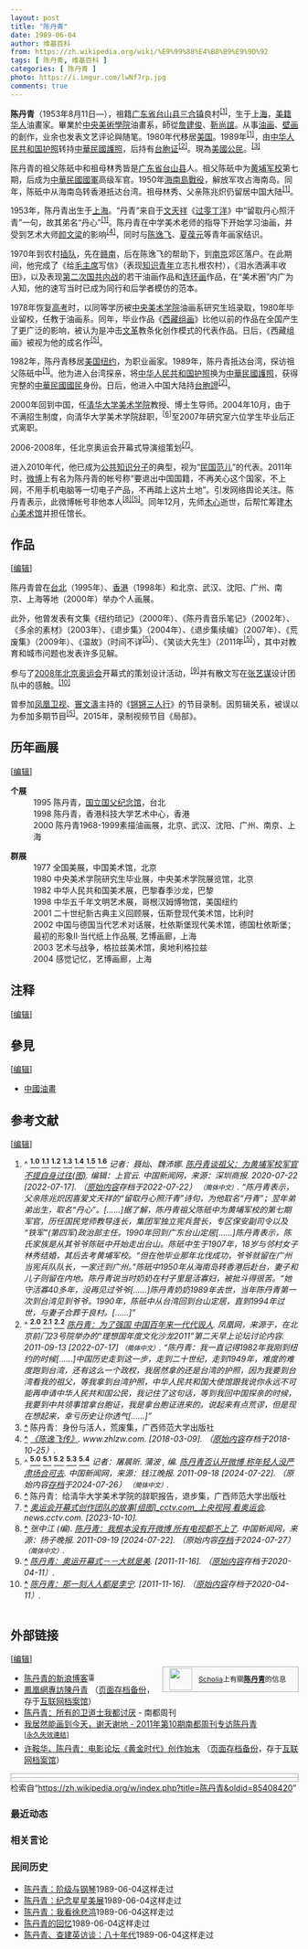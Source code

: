 ```yaml
---
layout: post
title: "陈丹青"
date: 1989-06-04
author: 维基百科
from: https://zh.wikipedia.org/wiki/%E9%99%88%E4%B8%B9%E9%9D%92
tags: [ 陈丹青, 维基百科 ]
categories: [ 陈丹青 ]
photo: https://i.imgur.com/lwNf7rp.jpg
comments: true
---
```

<div class="mw-content-ltr mw-parser-output" lang="zh" dir="ltr"><style data-mw-deduplicate="TemplateStyles:r83732082">.mw-parser-output .infobox-subbox{padding:0;border:none;margin:-3px;width:auto;min-width:100%;font-size:100%;clear:none;float:none;background-color:transparent}.mw-parser-output .infobox-3cols-child{margin:auto}.mw-parser-output .infobox .navbar{font-size:100%}body.skin-minerva .mw-parser-output .infobox-header,body.skin-minerva .mw-parser-output .infobox-subheader,body.skin-minerva .mw-parser-output .infobox-above,body.skin-minerva .mw-parser-output .infobox-title,body.skin-minerva .mw-parser-output .infobox-image,body.skin-minerva .mw-parser-output .infobox-full-data,body.skin-minerva .mw-parser-output .infobox-below{text-align:center}@media screen{html.skin-theme-clientpref-night .mw-parser-output .infobox-full-data:not(.notheme)>div:not(.notheme)[style]{background:#1f1f23!important;color:#f8f9fa}@media screen and (prefers-color-scheme:dark){html.skin-theme-clientpref-os .mw-parser-output .infobox-full-data:not(.notheme) div:not(.notheme){background:#1f1f23!important;color:#f8f9fa}}html.skin-theme-clientpref-night .mw-parser-output .infobox td div:not(.notheme)[style]{background:transparent!important;color:var(--color-base,#202122)}@media screen and (prefers-color-scheme:dark){html.skin-theme-clientpref-os .mw-parser-output .infobox td div:not(.notheme)[style]{background:transparent!important;color:var(--color-base,#202122)}}html.skin-theme-clientpref-night .mw-parser-output .infobox td div.NavHead:not(.notheme)[style]{background:transparent!important}}@media screen and (prefers-color-scheme:dark){html.skin-theme-clientpref-os .mw-parser-output .infobox td div.NavHead:not(.notheme)[style]{background:transparent!important}}@media(min-width:640px){body.skin--responsive .mw-parser-output .infobox-table{display:table!important}body.skin--responsive .mw-parser-output .infobox-table>caption{display:table-caption!important}body.skin--responsive .mw-parser-output .infobox-table>tbody{display:table-row-group}body.skin--responsive .mw-parser-output .infobox-table tr{display:table-row!important}body.skin--responsive .mw-parser-output .infobox-table th,body.skin--responsive .mw-parser-output .infobox-table td{padding-left:inherit;padding-right:inherit}}</style>
<p><b>陈丹青</b>（1953年8月11日<span class="useeditintro" title="Template:BLP editintro">—</span>），祖籍<a href="/wiki/%E5%B9%BF%E4%B8%9C%E7%9C%81" title="广东省">广东省</a><a href="/wiki/%E5%8F%B0%E5%B1%B1%E5%8E%BF" class="mw-redirect" title="台山县">台山县</a><a href="/wiki/%E4%B8%89%E5%90%88%E9%95%87_(%E5%8F%B0%E5%B1%B1%E5%B8%82)" title="三合镇 (台山市)">三合镇</a>良村<sup id="cite_ref-a1_1-2" class="reference"><a href="#cite_note-a1-1"><span class="cite-bracket">[</span>1<span class="cite-bracket">]</span></a></sup>，生于<a href="/wiki/%E4%B8%8A%E6%B5%B7" class="mw-redirect" title="上海">上海</a>，<a href="/wiki/%E5%8D%8E%E8%A3%94%E7%BE%8E%E5%9B%BD%E4%BA%BA" title="华裔美国人">美籍华人</a>油畫家。畢業於<a href="/wiki/%E4%B8%AD%E5%A4%AE%E7%BE%8E%E8%A1%93%E5%AD%B8%E9%99%A2" class="mw-redirect" title="中央美術學院">中央美術學院</a>油畫系，師從<a href="/wiki/%E8%A9%B9%E5%BB%BA%E4%BF%8A" title="詹建俊">詹建俊</a>、<a href="/wiki/%E9%9D%B3%E5%B0%9A%E8%AA%BC" class="mw-redirect" title="靳尚誼">靳尚誼</a>。从事<a href="/wiki/%E6%B2%B9%E7%94%BB" title="油画">油画</a>、<a href="/wiki/%E5%A3%81%E7%94%BB" class="mw-redirect" title="壁画">壁画</a>的創作，业余也发表文艺评论與随笔。1980年代移居<a href="/wiki/%E7%BE%8E%E5%9B%BD" title="美国">美国</a>。1989年<sup id="cite_ref-a1_1-3" class="reference"><a href="#cite_note-a1-1"><span class="cite-bracket">[</span>1<span class="cite-bracket">]</span></a></sup>，由<a href="/wiki/%E4%B8%AD%E5%8D%8E%E4%BA%BA%E6%B0%91%E5%85%B1%E5%92%8C%E5%9B%BD%E6%8A%A4%E7%85%A7" title="中华人民共和国护照">中华人民共和国护照</a>转持<a href="/wiki/%E4%B8%AD%E8%8F%AF%E6%B0%91%E5%9C%8B%E8%AD%B7%E7%85%A7" title="中華民國護照">中華民國護照</a>，后持有<a href="/wiki/%E5%8F%B0%E7%81%A3%E5%B1%85%E6%B0%91%E4%BE%86%E5%BE%80%E5%A4%A7%E9%99%B8%E9%80%9A%E8%A1%8C%E8%AD%89" title="台灣居民來往大陸通行證">台胞证</a><sup id="cite_ref-a2_2-1" class="reference"><a href="#cite_note-a2-2"><span class="cite-bracket">[</span>2<span class="cite-bracket">]</span></a></sup>。現為<a href="/wiki/%E7%BE%8E%E5%9B%BD%E5%85%AC%E6%B0%91" title="美国公民">美國公民</a>。<sup id="cite_ref-3" class="reference"><a href="#cite_note-3"><span class="cite-bracket">[</span>3<span class="cite-bracket">]</span></a></sup>
</p>
<meta property="mw:PageProp/toc">
<div class="mw-heading mw-heading2"></div>
<p>陈丹青的祖父陈砥中和祖母林秀皆是<a href="/wiki/%E5%B9%BF%E4%B8%9C%E7%9C%81" title="广东省">广东省</a><a href="/wiki/%E5%8F%B0%E5%B1%B1%E5%8E%BF" class="mw-redirect" title="台山县">台山县</a>人。祖父陈砥中为<a href="/wiki/%E9%BB%84%E5%9F%94%E5%86%9B%E6%A0%A1" class="mw-redirect" title="黄埔军校">黄埔军校</a>第七期，后成为<a href="/wiki/%E4%B8%AD%E8%8F%AF%E6%B0%91%E5%9C%8B%E5%9C%8B%E8%BB%8D" title="中華民國國軍">中華民國國軍</a>高级军官。1950年<a href="/wiki/%E6%B5%B7%E5%8D%97%E5%B3%B6%E6%88%B0%E5%BD%B9" title="海南島戰役">海南島戰役</a>，解放军攻占海南岛。同年，陈砥中从海南岛转香港抵达台湾。祖母林秀、父亲陈兆炽仍留居中国大陆<sup id="cite_ref-a1_1-4" class="reference"><a href="#cite_note-a1-1"><span class="cite-bracket">[</span>1<span class="cite-bracket">]</span></a></sup>。
</p><p>1953年，陈丹青出生于<a href="/wiki/%E4%B8%8A%E6%B5%B7" class="mw-redirect" title="上海">上海</a>。“丹青”来自于<a href="/wiki/%E6%96%87%E5%A4%A9%E7%A5%A5" title="文天祥">文天祥</a>《<a href="/wiki/%E8%BF%87%E9%9B%B6%E4%B8%81%E6%B4%8B" title="过零丁洋">过零丁洋</a>》中“留取丹心照汗青”一句，故其弟名“丹心”<sup id="cite_ref-a1_1-5" class="reference"><a href="#cite_note-a1-1"><span class="cite-bracket">[</span>1<span class="cite-bracket">]</span></a></sup>。陈丹青在中学美术老师的指导下开始学习油画，并受到艺术大师<a href="/wiki/%E9%A1%8F%E6%96%87%E6%A8%91" title="顏文樑">颜文梁</a>的影响<sup id="cite_ref-:0_4-0" class="reference"><a href="#cite_note-:0-4"><span class="cite-bracket">[</span>4<span class="cite-bracket">]</span></a></sup>，同时与<a href="/wiki/%E9%99%88%E9%80%B8%E9%A3%9E" title="陈逸飞">陈逸飞</a>、<a href="/w/index.php?title=%E5%A4%8F%E8%91%86%E5%85%83&amp;action=edit&amp;redlink=1" class="new" title="夏葆元（页面不存在）">夏葆元</a>等青年画家结识。
</p><p>1970年到农村<a href="/wiki/%E4%B8%8A%E5%B1%B1%E4%B8%8B%E9%84%89%E9%81%8B%E5%8B%95" class="mw-redirect" title="上山下鄉運動">插队</a>，先在<a href="/wiki/%E8%B5%A3%E5%8D%97" class="mw-redirect" title="赣南">赣南</a>，后在陈逸飞的帮助下，到<a href="/wiki/%E5%8D%97%E4%BA%AC" class="mw-redirect" title="南京">南京</a>郊区落户。在此期间，他完成了《给<a href="/wiki/%E6%AF%9B%E4%B8%BB%E5%B8%AD" class="mw-redirect" title="毛主席">毛主席</a>写信》（表现<a href="/wiki/%E7%9F%A5%E8%AF%86%E9%9D%92%E5%B9%B4" title="知识青年">知识青年</a>立志扎根农村），《泪水洒满丰收田》，以及表现<a href="/wiki/%E7%AC%AC%E4%BA%8C%E6%AC%A1%E5%9B%BD%E5%85%B1%E5%86%85%E6%88%98" title="第二次国共内战">第二次国共内战</a>的若干油画作品和<a href="/wiki/%E8%BF%9E%E7%8E%AF%E7%94%BB" title="连环画">连环画</a>作品，在“美术圈”内广为人知，他的速写当时已成为同行和后学者模仿的范本。
</p><p>1978年恢复<a href="/wiki/%E6%99%AE%E9%80%9A%E9%AB%98%E7%AD%89%E5%AD%A6%E6%A0%A1%E6%8B%9B%E7%94%9F%E5%85%A8%E5%9B%BD%E7%BB%9F%E4%B8%80%E8%80%83%E8%AF%95" title="普通高等学校招生全国统一考试">高考</a>时，以同等学历被<a href="/wiki/%E4%B8%AD%E5%A4%AE%E7%BE%8E%E6%9C%AF%E5%AD%A6%E9%99%A2" title="中央美术学院">中央美术学院</a>油画系研究生班录取，1980年毕业留校，任教于油画系。同年，毕业作品《<a href="/wiki/%E8%A5%BF%E8%97%8F%E7%BB%84%E7%94%BB" title="西藏组画">西藏组画</a>》比他以前的作品在全国产生了更广泛的影响，被认为是冲击<a href="/wiki/%E6%96%87%E9%9D%A9" class="mw-redirect" title="文革">文革</a>教条化创作模式的代表作品。日后，《西藏组画》被视为他的成名作<sup id="cite_ref-a3_5-0" class="reference"><a href="#cite_note-a3-5"><span class="cite-bracket">[</span>5<span class="cite-bracket">]</span></a></sup>。
</p><p>1982年，陈丹青移居<a href="/wiki/%E7%BE%8E%E5%9B%BD" title="美国">美国</a><a href="/wiki/%E7%BA%BD%E7%BA%A6" title="纽约">纽约</a>，为职业画家。1989年，陈丹青抵达台湾，探访祖父陈砥中<sup id="cite_ref-a1_1-6" class="reference"><a href="#cite_note-a1-1"><span class="cite-bracket">[</span>1<span class="cite-bracket">]</span></a></sup>。他为进入台湾探亲，将<a href="/wiki/%E4%B8%AD%E5%8D%8E%E4%BA%BA%E6%B0%91%E5%85%B1%E5%92%8C%E5%9B%BD%E6%8A%A4%E7%85%A7" title="中华人民共和国护照">中华人民共和国护照</a>换为<a href="/wiki/%E4%B8%AD%E8%8F%AF%E6%B0%91%E5%9C%8B%E8%AD%B7%E7%85%A7" title="中華民國護照">中華民國護照</a>，获得完整的<a href="/wiki/%E4%B8%AD%E8%8F%AF%E6%B0%91%E5%9C%8B%E5%9C%8B%E6%B0%91" title="中華民國國民">中華民國國民</a>身份。日后，他进入中国大陆持<a href="/wiki/%E5%8F%B0%E8%83%9E%E8%AD%89" class="mw-redirect" title="台胞證">台胞證</a><sup id="cite_ref-a2_2-2" class="reference"><a href="#cite_note-a2-2"><span class="cite-bracket">[</span>2<span class="cite-bracket">]</span></a></sup>。
</p><p>2000年回到中国，任<a href="/wiki/%E6%B8%85%E5%8D%8E%E5%A4%A7%E5%AD%A6%E7%BE%8E%E6%9C%AF%E5%AD%A6%E9%99%A2" title="清华大学美术学院">清华大学美术学院</a>教授、博士生导师。2004年10月，由于不满招生制度，向清华大学美术学院辞职，<sup id="cite_ref-6" class="reference"><a href="#cite_note-6"><span class="cite-bracket">[</span>6<span class="cite-bracket">]</span></a></sup>至2007年研究室六位学生毕业后正式离职。
</p><p>2006-2008年，任北京奥运会开幕式导演组策划<sup id="cite_ref-7" class="reference"><a href="#cite_note-7"><span class="cite-bracket">[</span>7<span class="cite-bracket">]</span></a></sup>。
</p><p>进入2010年代，他已成为<a href="/wiki/%E5%85%AC%E5%85%B1%E7%9F%A5%E8%AF%86%E5%88%86%E5%AD%90" title="公共知识分子">公共知识分子</a>的典型，视为“<a href="/wiki/%E6%B0%91%E5%9B%BD%E7%83%AD" title="民国热">民国范儿</a>”的代表。2011年时，<a href="/wiki/%E6%96%B0%E6%B5%AA%E5%BE%AE%E5%8D%9A" title="新浪微博">微博</a>上有名为陈丹青的帐号称“要退出中国国籍，不再关心这个国家，不上网，不用手机电脑等一切电子产品，不再踏上这片土地”。引发网络舆论关注。陈丹青表示，此微博帐号非他本人<sup id="cite_ref-8" class="reference"><a href="#cite_note-8"><span class="cite-bracket">[</span>8<span class="cite-bracket">]</span></a></sup><sup id="cite_ref-a3_5-1" class="reference"><a href="#cite_note-a3-5"><span class="cite-bracket">[</span>5<span class="cite-bracket">]</span></a></sup>。同年12月，先师<a href="/wiki/%E6%9C%A8%E5%BF%83" title="木心">木心</a>逝世，后帮忙筹建<a href="/wiki/%E6%9C%A8%E5%BF%83%E7%BE%8E%E6%9C%AF%E9%A6%86" title="木心美术馆">木心美术馆</a>并担任馆长。
</p>
<div class="mw-heading mw-heading2"><h2 id="作品"><span id=".E4.BD.9C.E5.93.81"></span>作品</h2><span class="mw-editsection"><span class="mw-editsection-bracket">[</span><a href="/w/index.php?title=%E9%99%88%E4%B8%B9%E9%9D%92&amp;action=edit&amp;section=2" title="编辑章节：作品"><span>编辑</span></a><span class="mw-editsection-bracket">]</span></span></div>
<p>陈丹青曾在<a href="/wiki/%E5%8F%B0%E5%8C%97" class="mw-redirect" title="台北">台北</a>（1995年）、<a href="/wiki/%E9%A6%99%E6%B8%AF" title="香港">香港</a>（1998年）和北京、武汉、沈阳、广州、南京、上海等地（2000年）举办个人画展。
</p><p>此外，他曾发表有文集《纽约琐记》（2000年）、《陈丹青音乐笔记》（2002年）、《多余的素材》（2003年）、《退步集》（2004年）、《退步集续编》（2007年）、《荒废集》（2009年）、《温故》（时间不详<sup id="cite_ref-a3_5-2" class="reference"><a href="#cite_note-a3-5"><span class="cite-bracket">[</span>5<span class="cite-bracket">]</span></a></sup>）、《笑谈大先生》（2011年<sup id="cite_ref-a3_5-3" class="reference"><a href="#cite_note-a3-5"><span class="cite-bracket">[</span>5<span class="cite-bracket">]</span></a></sup>），其中对教育和城市问题也发表许多见解。
</p><p>参与了<a href="/wiki/2008%E5%B9%B4%E5%8C%97%E4%BA%AC%E5%A5%A5%E8%BF%90%E4%BC%9A" class="mw-redirect" title="2008年北京奥运会">2008年北京奥运会</a>开幕式的策划设计活动，<sup id="cite_ref-:1_9-0" class="reference"><a href="#cite_note-:1-9"><span class="cite-bracket">[</span>9<span class="cite-bracket">]</span></a></sup>并有散文写在<a href="/wiki/%E5%BC%A0%E8%89%BA%E8%B0%8B" title="张艺谋">张艺谋</a>设计团队中的感触。<sup id="cite_ref-10" class="reference"><a href="#cite_note-10"><span class="cite-bracket">[</span>10<span class="cite-bracket">]</span></a></sup>
</p><p>曾参加<a href="/wiki/%E5%87%A4%E5%87%B0%E5%8D%AB%E8%A7%86" title="凤凰卫视">凤凰卫视</a>、<a href="/wiki/%E7%AB%87%E6%96%87%E6%BF%A4" title="竇文濤">竇文濤</a>主持的《<a href="/wiki/%E9%94%B5%E9%94%B5%E4%B8%89%E4%BA%BA%E8%A1%8C" title="锵锵三人行">锵锵三人行</a>》的节目录制。因剪辑关系，被误以为参加多期节目<sup id="cite_ref-a3_5-4" class="reference"><a href="#cite_note-a3-5"><span class="cite-bracket">[</span>5<span class="cite-bracket">]</span></a></sup>。2015年，录制视频节目《局部》。
</p>
<div class="mw-heading mw-heading2"><h2 id="历年画展"><span id=".E5.8E.86.E5.B9.B4.E7.94.BB.E5.B1.95"></span>历年画展</h2><span class="mw-editsection"><span class="mw-editsection-bracket">[</span><a href="/w/index.php?title=%E9%99%88%E4%B8%B9%E9%9D%92&amp;action=edit&amp;section=3" title="编辑章节：历年画展"><span>编辑</span></a><span class="mw-editsection-bracket">]</span></span></div>
<dl><dt><b>个展</b></dt>
<dd>1995 陈丹青，<a href="/wiki/%E5%9C%8B%E7%AB%8B%E5%9C%8B%E7%88%B6%E7%B4%80%E5%BF%B5%E9%A4%A8" title="國立國父紀念館">国立国父纪念馆</a>，台北</dd>
<dd>1998 陈丹青，香港科技大学艺术中心，香港</dd>
<dd>2000 陈丹青1968-1999素描油画展，北京、武汉、沈阳、广州、南京、上海</dd></dl>
<dl><dt><b>群展</b></dt>
<dd>1977 全国美展，中国美术馆，北京</dd>
<dd>1980 中央美术学院研究生毕业展，中央美术学院展览馆，北京</dd>
<dd>1982 中华人民共和国美术展，巴黎春季沙龙，巴黎</dd>
<dd>1998 中华五千年文明艺术展，哥根汉姆博物馆，美国纽约</dd>
<dd>2001 二十世纪新古典主义回顾展，伍斯登现代美术馆，比利时</dd>
<dd>2002 中国与德国当代艺术对话展，杜依斯堡现代美术馆，德国杜依斯堡；最初的形象Ⅱ·当代纸上作品展, 艺博画廊，上海</dd>
<dd>2003 艺术与战争，格拉兹美术馆，奥地利格拉兹</dd>
<dd>2004 感觉记忆，艺博画廊，上海</dd></dl>
<div class="mw-heading mw-heading2"><h2 id="注释"><span id=".E6.B3.A8.E9.87.8A"></span>注释</h2><span class="mw-editsection"><span class="mw-editsection-bracket">[</span><a href="/w/index.php?title=%E9%99%88%E4%B8%B9%E9%9D%92&amp;action=edit&amp;section=4" title="编辑章节：注释"><span>编辑</span></a><span class="mw-editsection-bracket">]</span></span></div>
<div id="references-NoteFoot"></div>
<div class="mw-heading mw-heading2"><h2 id="參見"><span id=".E5.8F.83.E8.A6.8B"></span>參見</h2><span class="mw-editsection"><span class="mw-editsection-bracket">[</span><a href="/w/index.php?title=%E9%99%88%E4%B8%B9%E9%9D%92&amp;action=edit&amp;section=5" title="编辑章节：參見"><span>编辑</span></a><span class="mw-editsection-bracket">]</span></span></div>
<ul><li><a href="/wiki/%E4%B8%AD%E5%9C%8B%E6%B2%B9%E7%95%AB" title="中國油畫">中國油畫</a></li></ul>
<div class="mw-heading mw-heading2"><h2 id="参考文献"><span id=".E5.8F.82.E8.80.83.E6.96.87.E7.8C.AE"></span>参考文献</h2><span class="mw-editsection"><span class="mw-editsection-bracket">[</span><a href="/w/index.php?title=%E9%99%88%E4%B8%B9%E9%9D%92&amp;action=edit&amp;section=6" title="编辑章节：参考文献"><span>编辑</span></a><span class="mw-editsection-bracket">]</span></span></div>
<div class="reflist columns references-column-count references-column-count-2" style="-moz-column-count: 2; -webkit-column-count: 2; column-count: 2; list-style-type: decimal;">
<ol class="references">
<li id="cite_note-a1-1"><span class="mw-cite-backlink">^ <a href="#cite_ref-a1_1-0"><sup><b>1.0</b></sup></a> <a href="#cite_ref-a1_1-1"><sup><b>1.1</b></sup></a> <a href="#cite_ref-a1_1-2"><sup><b>1.2</b></sup></a> <a href="#cite_ref-a1_1-3"><sup><b>1.3</b></sup></a> <a href="#cite_ref-a1_1-4"><sup><b>1.4</b></sup></a> <a href="#cite_ref-a1_1-5"><sup><b>1.5</b></sup></a> <a href="#cite_ref-a1_1-6"><sup><b>1.6</b></sup></a></span> <span class="reference-text"><cite class="citation web">记者：聂灿、魏沛娜. <a rel="nofollow" class="external text" href="https://web.archive.org/web/20220722065408/https://www.chinanews.com.cn/cul/2014/06-17/6288428.shtml">陈丹青谈祖父：为黄埔军校军官 不提自身过往(图)</a>. 编辑：上官云. 中国新闻网，来源：深圳商报. 2020-07-22 <span class="reference-accessdate"> [<span class="nowrap">2022-07-17</span>]</span>. （<a rel="nofollow" class="external text" href="https://www.chinanews.com.cn/cul/2014/06-17/6288428.shtml">原始内容</a>存档于2022-07-22） <span style="font-family: sans-serif; cursor: default; color:var(--color-subtle, #54595d); font-size: 0.8em; bottom: 0.1em; font-weight: bold;" title="连接到简体中文网页">（简体中文）</span>. <q>陈丹青表示，父亲陈兆炽因喜爱文天祥的“留取丹心照汗青”诗句，为他取名“丹青”；翌年弟弟出生，取名“丹心”。[……]据了解，陈丹青祖父陈砥中为黄埔军校的第七期军官，历任国民党师教导连长，集团军独立宪兵营长，专区保安副司令以及“铁军”(第四军)政治部主任。1990年回到广东台山定居[……]陈丹青表示，陈氏家族是从其爷爷陈砥中开始走出台山。陈砥中生于1907年，18岁与邻村女子林秀结婚，其后去考黄埔军校。“但在他毕业那年北伐成功，爷爷就留在广州当宪兵队队长，一家迁到广州。”陈砥中1950年从海南岛转香港后赴台，妻子和儿子则留在内地。陈丹青说当时奶奶在村子里是活寡妇，被批斗得很苦。“她守活寡40多年，没再见过爷爷[……]陈丹青奶奶1989年去世，当年陈丹青第一次到台湾见到爷爷。1990年，陈砥中从台湾回到台山定居，直到1994年过世，与妻子合葬于良村。[……]</q></cite><span title="ctx_ver=Z39.88-2004&amp;rfr_id=info%3Asid%2Fzh.wikipedia.org%3A%E9%99%88%E4%B8%B9%E9%9D%92&amp;rft.atitle=%E9%99%88%E4%B8%B9%E9%9D%92%E8%B0%88%E7%A5%96%E7%88%B6%EF%BC%9A%E4%B8%BA%E9%BB%84%E5%9F%94%E5%86%9B%E6%A0%A1%E5%86%9B%E5%AE%98+%E4%B8%8D%E6%8F%90%E8%87%AA%E8%BA%AB%E8%BF%87%E5%BE%80%28%E5%9B%BE%29&amp;rft.au=%E8%AE%B0%E8%80%85%EF%BC%9A%E8%81%82%E7%81%BF%E3%80%81%E9%AD%8F%E6%B2%9B%E5%A8%9C&amp;rft.date=2020-07-22&amp;rft.genre=unknown&amp;rft.jtitle=%E7%BC%96%E8%BE%91%EF%BC%9A%E4%B8%8A%E5%AE%98%E4%BA%91&amp;rft_id=https%3A%2F%2Fwww.chinanews.com.cn%2Fcul%2F2014%2F06-17%2F6288428.shtml&amp;rft_val_fmt=info%3Aofi%2Ffmt%3Akev%3Amtx%3Ajournal" class="Z3988"><span style="display:none;">&nbsp;</span></span></span>
</li>
<li id="cite_note-a2-2"><span class="mw-cite-backlink">^ <a href="#cite_ref-a2_2-0"><sup><b>2.0</b></sup></a> <a href="#cite_ref-a2_2-1"><sup><b>2.1</b></sup></a> <a href="#cite_ref-a2_2-2"><sup><b>2.2</b></sup></a></span> <span class="reference-text"><cite class="citation web"><a rel="nofollow" class="external text" href="http://culture.ifeng.com/huodong/special/lixiangguo/zuixinbaodao/detail_2011_09/13/9140786_11.shtml">陈丹青：为了强国 中国百年来一代代毁人</a>. 凤凰网，来源于，在北京前门23号院举办的“理想国年度文化沙龙2011”第二天早上论坛讨论内容. 2011-09-13 <span class="reference-accessdate"> [<span class="nowrap">2022-07-17</span>]</span> <span style="font-family: sans-serif; cursor: default; color:var(--color-subtle, #54595d); font-size: 0.8em; bottom: 0.1em; font-weight: bold;" title="连接到简体中文网页">（简体中文）</span>. <q>陈丹青：我一直记得1982年我刚到纽约的时候[……]中国历史走到这一步，走到二十世纪，走到1949年，难度的难度跑到台湾，还有这么一个政权，我居然拿的还是台湾的护照，因为我要到台湾看我的祖父，等我拿到台湾护照，中华人民共和国大使馆跟我说你永远不可能再申请中华人民共和国公民，我记住了这句话，等到我回中国探亲的时候，我要到中共领事馆拿台胞证，我是拿台胞证进来的。说起来有点荒谬，但是现在想起来，幸亏历史让你透气[……]</q></cite><span title="ctx_ver=Z39.88-2004&amp;rfr_id=info%3Asid%2Fzh.wikipedia.org%3A%E9%99%88%E4%B8%B9%E9%9D%92&amp;rft.btitle=%E9%99%88%E4%B8%B9%E9%9D%92%EF%BC%9A%E4%B8%BA%E4%BA%86%E5%BC%BA%E5%9B%BD+%E4%B8%AD%E5%9B%BD%E7%99%BE%E5%B9%B4%E6%9D%A5%E4%B8%80%E4%BB%A3%E4%BB%A3%E6%AF%81%E4%BA%BA&amp;rft.date=2011-09-13&amp;rft.genre=unknown&amp;rft.pub=%E5%87%A4%E5%87%B0%E7%BD%91%EF%BC%8C%E6%9D%A5%E6%BA%90%E4%BA%8E%EF%BC%8C%E5%9C%A8%E5%8C%97%E4%BA%AC%E5%89%8D%E9%97%A823%E5%8F%B7%E9%99%A2%E4%B8%BE%E5%8A%9E%E7%9A%84%E2%80%9C%E7%90%86%E6%83%B3%E5%9B%BD%E5%B9%B4%E5%BA%A6%E6%96%87%E5%8C%96%E6%B2%99%E9%BE%992011%E2%80%9D%E7%AC%AC%E4%BA%8C%E5%A4%A9%E6%97%A9%E4%B8%8A%E8%AE%BA%E5%9D%9B%E8%AE%A8%E8%AE%BA%E5%86%85%E5%AE%B9&amp;rft_id=http%3A%2F%2Fculture.ifeng.com%2Fhuodong%2Fspecial%2Flixiangguo%2Fzuixinbaodao%2Fdetail_2011_09%2F13%2F9140786_11.shtml&amp;rft_val_fmt=info%3Aofi%2Ffmt%3Akev%3Amtx%3Abook" class="Z3988"><span style="display:none;">&nbsp;</span></span></span>
</li>
<li id="cite_note-3"><span class="mw-cite-backlink"><b><a href="#cite_ref-3">^</a></b></span> <span class="reference-text">陈丹青：身份与活人，荒废集，广西师范大学出版社</span>
</li>
<li id="cite_note-:0-4"><span class="mw-cite-backlink"><b><a href="#cite_ref-:0_4-0">^</a></b></span> <span class="reference-text"><cite class="citation web"><a rel="nofollow" class="external text" href="https://web.archive.org/web/20181025000711/http://www.zhlzw.com/Item/67954.aspx">《陈逸飞传》</a>. www.zhlzw.com.  <span class="reference-accessdate"> [<span class="nowrap">2018-03-09</span>]</span>. （<a rel="nofollow" class="external text" href="http://www.zhlzw.com/Item/67954.aspx">原始内容</a>存档于2018-10-25）.</cite><span title="ctx_ver=Z39.88-2004&amp;rfr_id=info%3Asid%2Fzh.wikipedia.org%3A%E9%99%88%E4%B8%B9%E9%9D%92&amp;rft.atitle=%E3%80%8A%E9%99%88%E9%80%B8%E9%A3%9E%E4%BC%A0%E3%80%8B&amp;rft.genre=unknown&amp;rft.jtitle=www.zhlzw.com&amp;rft_id=http%3A%2F%2Fwww.zhlzw.com%2FItem%2F67954.aspx&amp;rft_val_fmt=info%3Aofi%2Ffmt%3Akev%3Amtx%3Ajournal" class="Z3988"><span style="display:none;">&nbsp;</span></span></span>
</li>
<li id="cite_note-a3-5"><span class="mw-cite-backlink">^ <a href="#cite_ref-a3_5-0"><sup><b>5.0</b></sup></a> <a href="#cite_ref-a3_5-1"><sup><b>5.1</b></sup></a> <a href="#cite_ref-a3_5-2"><sup><b>5.2</b></sup></a> <a href="#cite_ref-a3_5-3"><sup><b>5.3</b></sup></a> <a href="#cite_ref-a3_5-4"><sup><b>5.4</b></sup></a></span> <span class="reference-text"><cite class="citation web">记者：屠晨昕. 蒲波 , 编. <a rel="nofollow" class="external text" href="https://www.chinanews.com.cn/cul/2011/09-18/3335214.shtml">陈丹青否认开微博 称年轻人没严肃场合可去</a>. 中国新闻网，来源：钱江晚报. 2011-09-18 <span class="reference-accessdate"> [<span class="nowrap">2024-07-22</span>]</span>. （原始内容<a rel="nofollow" class="external text" href="https://web.archive.org/web/20240726220734/https://www.chinanews.com.cn/cul/2011/09-18/3335214.shtml">存档</a>于2024-07-26） <span style="font-family: sans-serif; cursor: default; color:var(--color-subtle, #54595d); font-size: 0.8em; bottom: 0.1em; font-weight: bold;" title="连接到简体中文网页">（简体中文）</span>.</cite><span title="ctx_ver=Z39.88-2004&amp;rfr_id=info%3Asid%2Fzh.wikipedia.org%3A%E9%99%88%E4%B8%B9%E9%9D%92&amp;rft.au=%E8%AE%B0%E8%80%85%EF%BC%9A%E5%B1%A0%E6%99%A8%E6%98%95&amp;rft.btitle=%E9%99%88%E4%B8%B9%E9%9D%92%E5%90%A6%E8%AE%A4%E5%BC%80%E5%BE%AE%E5%8D%9A+%E7%A7%B0%E5%B9%B4%E8%BD%BB%E4%BA%BA%E6%B2%A1%E4%B8%A5%E8%82%83%E5%9C%BA%E5%90%88%E5%8F%AF%E5%8E%BB&amp;rft.date=2011-09-18&amp;rft.genre=unknown&amp;rft.pub=%E4%B8%AD%E5%9B%BD%E6%96%B0%E9%97%BB%E7%BD%91%EF%BC%8C%E6%9D%A5%E6%BA%90%EF%BC%9A%E9%92%B1%E6%B1%9F%E6%99%9A%E6%8A%A5&amp;rft_id=https%3A%2F%2Fwww.chinanews.com.cn%2Fcul%2F2011%2F09-18%2F3335214.shtml&amp;rft_val_fmt=info%3Aofi%2Ffmt%3Akev%3Amtx%3Abook" class="Z3988"><span style="display:none;">&nbsp;</span></span></span>
</li>
<li id="cite_note-6"><span class="mw-cite-backlink"><b><a href="#cite_ref-6">^</a></b></span> <span class="reference-text">陈丹青：给清华大学美术学院的辞职报告，退步集，广西师范大学出版社</span>
</li>
<li id="cite_note-7"><span class="mw-cite-backlink"><b><a href="#cite_ref-7">^</a></b></span> <span class="reference-text"><cite class="citation web"><a rel="nofollow" class="external text" href="http://news.cctv.com/china/20080810/102653_1.shtml">奥运会开幕式创作团队的故事[组图]_cctv.com_上央视网 看奥运会</a>. news.cctv.com.  <span class="reference-accessdate"> [<span class="nowrap">2023-10-10</span>]</span>.</cite><span title="ctx_ver=Z39.88-2004&amp;rfr_id=info%3Asid%2Fzh.wikipedia.org%3A%E9%99%88%E4%B8%B9%E9%9D%92&amp;rft.atitle=%E5%A5%A5%E8%BF%90%E4%BC%9A%E5%BC%80%E5%B9%95%E5%BC%8F%E5%88%9B%E4%BD%9C%E5%9B%A2%E9%98%9F%E7%9A%84%E6%95%85%E4%BA%8B%5B%E7%BB%84%E5%9B%BE%5D_cctv.com_%E4%B8%8A%E5%A4%AE%E8%A7%86%E7%BD%91+%E7%9C%8B%E5%A5%A5%E8%BF%90%E4%BC%9A&amp;rft.genre=unknown&amp;rft.jtitle=news.cctv.com&amp;rft_id=http%3A%2F%2Fnews.cctv.com%2Fchina%2F20080810%2F102653_1.shtml&amp;rft_val_fmt=info%3Aofi%2Ffmt%3Akev%3Amtx%3Ajournal" class="Z3988"><span style="display:none;">&nbsp;</span></span></span>
</li>
<li id="cite_note-8"><span class="mw-cite-backlink"><b><a href="#cite_ref-8">^</a></b></span> <span class="reference-text"><cite class="citation web">张中江 (编). <a rel="nofollow" class="external text" href="https://www.chinanews.com.cn/cul/2011/09-19/3336052.shtml">陈丹青：我根本没有开微博 所有电视都不上了</a>. 中国新闻网，来源：扬子晚报. 2011-09-19 <span class="reference-accessdate"> [<span class="nowrap">2024-07-22</span>]</span>. （原始内容<a rel="nofollow" class="external text" href="https://web.archive.org/web/20240727083445/https://www.chinanews.com.cn/cul/2011/09-19/3336052.shtml">存档</a>于2024-07-27） <span style="font-family: sans-serif; cursor: default; color:var(--color-subtle, #54595d); font-size: 0.8em; bottom: 0.1em; font-weight: bold;" title="连接到简体中文网页">（简体中文）</span>.</cite><span title="ctx_ver=Z39.88-2004&amp;rfr_id=info%3Asid%2Fzh.wikipedia.org%3A%E9%99%88%E4%B8%B9%E9%9D%92&amp;rft.au=%E5%BC%A0%E4%B8%AD%E6%B1%9F&amp;rft.btitle=%E9%99%88%E4%B8%B9%E9%9D%92%EF%BC%9A%E6%88%91%E6%A0%B9%E6%9C%AC%E6%B2%A1%E6%9C%89%E5%BC%80%E5%BE%AE%E5%8D%9A+%E6%89%80%E6%9C%89%E7%94%B5%E8%A7%86%E9%83%BD%E4%B8%8D%E4%B8%8A%E4%BA%86&amp;rft.date=2011-09-19&amp;rft.genre=unknown&amp;rft.pub=%E4%B8%AD%E5%9B%BD%E6%96%B0%E9%97%BB%E7%BD%91%EF%BC%8C%E6%9D%A5%E6%BA%90%EF%BC%9A%E6%89%AC%E5%AD%90%E6%99%9A%E6%8A%A5&amp;rft_id=https%3A%2F%2Fwww.chinanews.com.cn%2Fcul%2F2011%2F09-19%2F3336052.shtml&amp;rft_val_fmt=info%3Aofi%2Ffmt%3Akev%3Amtx%3Abook" class="Z3988"><span style="display:none;">&nbsp;</span></span></span>
</li>
<li id="cite_note-:1-9"><span class="mw-cite-backlink"><b><a href="#cite_ref-:1_9-0">^</a></b></span> <span class="reference-text"><cite class="citation web"><a rel="nofollow" class="external text" href="https://web.archive.org/web/20200411142807/http://www.infzm.com/content/15927">陈丹青：奥运开幕式－－大就是美</a>.  <span class="reference-accessdate"> [<span class="nowrap">2011-11-16</span>]</span>. （<a rel="nofollow" class="external text" href="http://www.infzm.com/content/15927">原始内容</a>存档于2020-04-11）.</cite><span title="ctx_ver=Z39.88-2004&amp;rfr_id=info%3Asid%2Fzh.wikipedia.org%3A%E9%99%88%E4%B8%B9%E9%9D%92&amp;rft.btitle=%E9%99%88%E4%B8%B9%E9%9D%92%EF%BC%9A%E5%A5%A5%E8%BF%90%E5%BC%80%E5%B9%95%E5%BC%8F%EF%BC%8D%EF%BC%8D%E5%A4%A7%E5%B0%B1%E6%98%AF%E7%BE%8E&amp;rft.genre=unknown&amp;rft_id=http%3A%2F%2Fwww.infzm.com%2Fcontent%2F15927&amp;rft_val_fmt=info%3Aofi%2Ffmt%3Akev%3Amtx%3Abook" class="Z3988"><span style="display:none;">&nbsp;</span></span></span>
</li>
<li id="cite_note-10"><span class="mw-cite-backlink"><b><a href="#cite_ref-10">^</a></b></span> <span class="reference-text"><cite class="citation web"><a rel="nofollow" class="external text" href="https://web.archive.org/web/20200411142834/http://www.infzm.com/content/15920">陈丹青：那一刻人人都是李宁</a>.  <span class="reference-accessdate"> [<span class="nowrap">2011-11-16</span>]</span>. （<a rel="nofollow" class="external text" href="http://www.infzm.com/content/15920">原始内容</a>存档于2020-04-11）.</cite><span title="ctx_ver=Z39.88-2004&amp;rfr_id=info%3Asid%2Fzh.wikipedia.org%3A%E9%99%88%E4%B8%B9%E9%9D%92&amp;rft.btitle=%E9%99%88%E4%B8%B9%E9%9D%92%EF%BC%9A%E9%82%A3%E4%B8%80%E5%88%BB%E4%BA%BA%E4%BA%BA%E9%83%BD%E6%98%AF%E6%9D%8E%E5%AE%81&amp;rft.genre=unknown&amp;rft_id=http%3A%2F%2Fwww.infzm.com%2Fcontent%2F15920&amp;rft_val_fmt=info%3Aofi%2Ffmt%3Akev%3Amtx%3Abook" class="Z3988"><span style="display:none;">&nbsp;</span></span></span>
</li>
</ol></div>
<div class="mw-heading mw-heading2"><h2 id="外部链接"><span id=".E5.A4.96.E9.83.A8.E9.93.BE.E6.8E.A5"></span>外部链接</h2><span class="mw-editsection"><span class="mw-editsection-bracket">[</span><a href="/w/index.php?title=%E9%99%88%E4%B8%B9%E9%9D%92&amp;action=edit&amp;section=7" title="编辑章节：外部链接"><span>编辑</span></a><span class="mw-editsection-bracket">]</span></span></div>
<style data-mw-deduplicate="TemplateStyles:r82655521">.mw-parser-output .side-box{margin:4px 0;box-sizing:border-box;border:1px solid #aaa;font-size:88%;line-height:1.25em;background-color:#f9f9f9;display:flow-root}.mw-parser-output .side-box-abovebelow,.mw-parser-output .side-box-text{padding:0.25em 0.9em}.mw-parser-output .side-box-image{padding:2px 0 2px 0.9em;text-align:center}.mw-parser-output .side-box-imageright{padding:2px 0.9em 2px 0;text-align:center}@media(min-width:500px){.mw-parser-output .side-box-flex{display:flex;align-items:center}.mw-parser-output .side-box-text{flex:1}}@media(min-width:720px){.mw-parser-output .side-box{width:238px}.mw-parser-output .side-box-right{clear:right;float:right;margin-left:1em}.mw-parser-output .side-box-left{margin-right:1em}}</style><div class="side-box metadata side-box-right"><style data-mw-deduplicate="TemplateStyles:r82655520">.mw-parser-output .plainlist ol,.mw-parser-output .plainlist ul{line-height:inherit;list-style:none;margin:0;padding:0}.mw-parser-output .plainlist ol li,.mw-parser-output .plainlist ul li{margin-bottom:0}</style>
<div class="side-box-flex">
<div class="side-box-image"><span class="noviewer" typeof="mw:File"><span><img alt="" src="//upload.wikimedia.org/wikipedia/commons/thumb/3/32/Scholia_logo.svg/40px-Scholia_logo.svg.png" decoding="async" width="40" height="39" class="mw-file-element" srcset="//upload.wikimedia.org/wikipedia/commons/thumb/3/32/Scholia_logo.svg/60px-Scholia_logo.svg.png 1.5x, //upload.wikimedia.org/wikipedia/commons/thumb/3/32/Scholia_logo.svg/80px-Scholia_logo.svg.png 2x" data-file-width="107" data-file-height="104"></span></span></div>
<div class="side-box-text plainlist"><a href="https://www.wikidata.org/wiki/Wikidata:Scholia/zh" class="extiw" title="d:Wikidata:Scholia/zh">Scholia</a>上有關<b><a href="https://iw.toolforge.org/scholia/author/Q8933393" class="extiw" title="toolforge:scholia/author/Q8933393">陈丹青</a></b>的信息</div></div>
</div>
<ul><li><a rel="nofollow" class="external text" href="http://blog.sina.com.cn/1197379084">陈丹青的新浪博客</a><span class="skin-invert" typeof="mw:File"><span title="需註冊"><img alt="需註冊" src="//upload.wikimedia.org/wikipedia/commons/thumb/d/d6/Lock-gray-alt-2.svg/10px-Lock-gray-alt-2.svg.png" decoding="async" width="10" height="16" class="mw-file-element" srcset="//upload.wikimedia.org/wikipedia/commons/thumb/d/d6/Lock-gray-alt-2.svg/15px-Lock-gray-alt-2.svg.png 1.5x, //upload.wikimedia.org/wikipedia/commons/thumb/d/d6/Lock-gray-alt-2.svg/20px-Lock-gray-alt-2.svg.png 2x" data-file-width="512" data-file-height="813"></span></span></li>
<li><a rel="nofollow" class="external text" href="http://ent.ifeng.com/fcd/chendanqing/">鳳凰網專訪陳丹青</a> （<a rel="nofollow" class="external text" href="//web.archive.org/web/20200411142815/http://ent.ifeng.com/fcd/chendanqing/">页面存档备份</a>，存于<a href="/wiki/%E4%BA%92%E8%81%94%E7%BD%91%E6%A1%A3%E6%A1%88%E9%A6%86" title="互联网档案馆">互联网档案馆</a>）</li>
<li><a rel="nofollow" class="external text" href="https://web.archive.org/web/20120110232840/http://past.nbweekly.com/Print/Article/596_0.shtml">陈丹青：所有的卫道士我都讨厌</a> - 南都周刊</li>
<li><a rel="nofollow" class="external text" href="http://news.xqnwh.com/2011/0324/439.html">我居然能画到今天，谢天谢地 - 2011年第10期南都周刊专访陈丹青</a><sup class="noprint Inline-Template"><span style="white-space: nowrap;">[<a href="/wiki/Wikipedia:%E5%A4%B1%E6%95%88%E9%93%BE%E6%8E%A5" title="Wikipedia:失效链接"><span title="自2018年5月失效">永久失效連結</span></a>]</span></sup></li>
<li><a rel="nofollow" class="external text" href="http://v.163.com/movie/2012/12/T/D/M8IIIQJAD_M9VMTBUTD.html">许鞍华、陈丹青：电影论坛《黄金时代》创作始末</a> （<a rel="nofollow" class="external text" href="//web.archive.org/web/20200411142825/http://v.163.com/movie/2012/12/T/D/M8IIIQJAD_M9VMTBUTD.html">页面存档备份</a>，存于<a href="/wiki/%E4%BA%92%E8%81%94%E7%BD%91%E6%A1%A3%E6%A1%88%E9%A6%86" title="互联网档案馆">互联网档案馆</a>）</li></ul>
<div class="navbox-styles"><style data-mw-deduplicate="TemplateStyles:r84265675">.mw-parser-output .hlist dl,.mw-parser-output .hlist ol,.mw-parser-output .hlist ul{margin:0;padding:0}.mw-parser-output .hlist dd,.mw-parser-output .hlist dt,.mw-parser-output .hlist li{margin:0;display:inline}.mw-parser-output .hlist.inline,.mw-parser-output .hlist.inline dl,.mw-parser-output .hlist.inline ol,.mw-parser-output .hlist.inline ul,.mw-parser-output .hlist dl dl,.mw-parser-output .hlist dl ol,.mw-parser-output .hlist dl ul,.mw-parser-output .hlist ol dl,.mw-parser-output .hlist ol ol,.mw-parser-output .hlist ol ul,.mw-parser-output .hlist ul dl,.mw-parser-output .hlist ul ol,.mw-parser-output .hlist ul ul{display:inline}.mw-parser-output .hlist .mw-empty-li{display:none}.mw-parser-output .hlist dt::after{content:" :"}.mw-parser-output .hlist dd::after,.mw-parser-output .hlist li::after{content:" · ";font-weight:bold}.mw-parser-output .hlist-pipe dd::after,.mw-parser-output .hlist-pipe li::after{content:" | ";font-weight:normal}.mw-parser-output .hlist-hyphen dd::after,.mw-parser-output .hlist-hyphen li::after{content:" - ";font-weight:normal}.mw-parser-output .hlist-comma dd::after,.mw-parser-output .hlist-comma li::after{content:"、";font-weight:normal}.mw-parser-output .hlist dd:last-child::after,.mw-parser-output .hlist dt:last-child::after,.mw-parser-output .hlist li:last-child::after{content:none}.mw-parser-output .hlist ol{counter-reset:listitem}.mw-parser-output .hlist ol>li{counter-increment:listitem}.mw-parser-output .hlist ol>li::before{content:" "counter(listitem)"\a0 "}.mw-parser-output .hlist dd ol>li:first-child::before,.mw-parser-output .hlist dt ol>li:first-child::before,.mw-parser-output .hlist li ol>li:first-child::before{content:"（"counter(listitem)"\a0 "}.mw-parser-output ul.cslist,.mw-parser-output ul.sslist{margin:0;padding:0;display:inline-block;list-style:none}.mw-parser-output .cslist li,.mw-parser-output .sslist li{margin:0;display:inline-block}.mw-parser-output .cslist li::after{content:"，"}.mw-parser-output .sslist li::after{content:"；"}.mw-parser-output .cslist li:last-child::after,.mw-parser-output .sslist li:last-child::after{content:none}</style><style data-mw-deduplicate="TemplateStyles:r84261037">.mw-parser-output .navbox{box-sizing:border-box;border:1px solid #a2a9b1;width:100%;clear:both;font-size:88%;text-align:center;padding:1px;margin:1em auto 0}.mw-parser-output .navbox .navbox{margin-top:0}.mw-parser-output .navbox+.navbox,.mw-parser-output .navbox+.navbox-styles+.navbox{margin-top:-1px}.mw-parser-output .navbox-inner,.mw-parser-output .navbox-subgroup{width:100%}.mw-parser-output .navbox-group,.mw-parser-output .navbox-title,.mw-parser-output .navbox-abovebelow{text-align:center;padding-left:1em;padding-right:1em}.mw-parser-output .navbox-group{white-space:nowrap;text-align:right}.mw-parser-output .navbox,.mw-parser-output .navbox-subgroup{background-color:#fdfdfd}.mw-parser-output .navbox-list{border-color:#fdfdfd}.mw-parser-output .navbox-list-with-group{text-align:left;border-left-width:2px;border-left-style:solid}.mw-parser-output tr+tr>.navbox-abovebelow,.mw-parser-output tr+tr>.navbox-group,.mw-parser-output tr+tr>.navbox-image,.mw-parser-output tr+tr>.navbox-list{border-top:2px solid #fdfdfd}.mw-parser-output .navbox-title{background-color:#ccf;position:relative}.mw-parser-output .navbox-abovebelow,.mw-parser-output .navbox-group,.mw-parser-output .navbox-subgroup .navbox-title{background-color:#ddf}.mw-parser-output .navbox-subgroup .navbox-group,.mw-parser-output .navbox-subgroup .navbox-abovebelow{background-color:#e6e6ff}.mw-parser-output .navbox-even{background-color:#f7f7f7}.mw-parser-output .navbox-odd{background-color:transparent}.mw-parser-output .navbox .hlist td dl,.mw-parser-output .navbox .hlist td ol,.mw-parser-output .navbox .hlist td ul,.mw-parser-output .navbox td.hlist dl,.mw-parser-output .navbox td.hlist ol,.mw-parser-output .navbox td.hlist ul{padding:0.125em 0}.mw-parser-output .navbox .navbar{display:block;font-size:100%}.mw-parser-output .navbox-title .navbar{float:left;text-align:left;margin-right:0.5em;width:auto;padding-left:0.2em;position:absolute;left:1em}.mw-parser-output .navbox .mw-collapsible-toggle{margin-left:0.5em;position:absolute;right:1em}body.skin--responsive .mw-parser-output .navbox-image img{max-width:none!important}@media print{body.ns-0 .mw-parser-output .navbox{display:none!important}}</style></div><div role="navigation" class="navbox" aria-labelledby="文革后首届中央美院油画系研究生班（1978年）" style="padding:3px"></div>
<div class="navbox-styles"><link rel="mw-deduplicated-inline-style" href="mw-data:TemplateStyles:r84265675"><link rel="mw-deduplicated-inline-style" href="mw-data:TemplateStyles:r84261037"></div><div role="navigation" class="navbox authority-control" aria-labelledby="-&amp;#123;zh-cn:规范控制;zh-tw:權威控制;&amp;#125;--&amp;#123;zh-cn:数据库;zh-tw:資料庫&amp;#125;-_frameless&amp;#124;text-top&amp;#124;10px&amp;#124;alt=編輯維基數據鏈接&amp;#124;link=https&amp;#58;//www.wikidata.org/wiki/Q8933393#identifiers&amp;#124;class=noprint&amp;#124;編輯維基數據鏈接" style="padding:3px"></div>
<!-- 
NewPP limit report
Parsed by mw‐web.eqiad.main‐57c8968774‐ddls2
Cached time: 20241222185545
Cache expiry: 2592000
Reduced expiry: false
Complications: [show‐toc]
CPU time usage: 0.434 seconds
Real time usage: 0.587 seconds
Preprocessor visited node count: 4068/1000000
Post‐expand include size: 65240/2097152 bytes
Template argument size: 4431/2097152 bytes
Highest expansion depth: 28/100
Expensive parser function count: 18/500
Unstrip recursion depth: 0/20
Unstrip post‐expand size: 33013/5000000 bytes
Lua time usage: 0.207/10.000 seconds
Lua memory usage: 4786493/52428800 bytes
Number of Wikibase entities loaded: 1/400
-->
<!--
Transclusion expansion time report (%,ms,calls,template)
100.00%  510.801      1 -total
 31.57%  161.283      1 Template:Infobox_Person
 25.59%  130.713      1 Template:Infobox_person/core
 22.62%  115.534      1 Template:Infobox
 15.11%   77.196      1 Template:Reflist
 14.29%   72.984      4 Template:Navbox
 14.25%   72.812      1 Template:中央美术学院油画系78级研究生班
 12.73%   65.027      8 Template:Cite_web
 10.27%   52.453      1 Template:Authority_control
  8.90%   45.482      1 Template:Dead_link
-->

<!-- Saved in parser cache with key zhwiki:pcache:788854:|#|:idhash:canonical!zh and timestamp 20241222185545 and revision id 85408420. Rendering was triggered because: page-view
 -->
</div><!--esi <esi:include src="/esitest-fa8a495983347898/content" /> --><noscript><img src="https://login.wikimedia.org/wiki/Special:CentralAutoLogin/start?useformat=desktop&amp;type=1x1&amp;usesul3=0" alt="" width="1" height="1" style="border: none; position: absolute;"></noscript>
<div class="printfooter" data-nosnippet="">检索自“<a dir="ltr" href="https://zh.wikipedia.org/w/index.php?title=陈丹青&amp;oldid=85408420">https://zh.wikipedia.org/w/index.php?title=陈丹青&amp;oldid=85408420</a>”</div><div id="recent-news"><h3>最近动态</h3><ul></ul></div><div id="open-opinion"><h3>相关言论</h3><ul></ul></div><div id="mjls-record"><h3>民间历史</h3><ul><li><a href="https://nodebe4.github.io/mjlsh/1989-06-04/%E9%99%88%E4%B8%B9%E9%9D%92-%E9%98%B6%E7%BA%A7%E4%B8%8E%E9%92%A2%E7%90%B4/" title="陈丹青">陈丹青：阶级与钢琴</a><time>1989-06-04</time><a class="tag">这样走过</a></li>
<li><a href="https://nodebe4.github.io/mjlsh/1989-06-04/%E9%99%88%E4%B8%B9%E9%9D%92-%E7%BA%AA%E5%BF%B5%E6%98%9F%E6%98%9F%E7%BE%8E%E5%B1%95/" title="陈丹青">陈丹青：纪念星星美展</a><time>1989-06-04</time><a class="tag">这样走过</a></li>
<li><a href="https://nodebe4.github.io/mjlsh/1989-06-04/%E9%99%88%E4%B8%B9%E9%9D%92-%E6%88%91%E7%9C%8B%E5%BE%90%E6%82%B2%E9%B8%BF/" title="陈丹青">陈丹青：我看徐悲鸿</a><time>1989-06-04</time><a class="tag">这样走过</a></li>
<li><a href="https://nodebe4.github.io/mjlsh/1989-06-04/%E9%99%88%E4%B8%B9%E9%9D%92%E7%9A%84%E5%9B%9E%E5%BF%86/" title="">陈丹青的回忆</a><time>1989-06-04</time><a class="tag">这样走过</a></li>
<li><a href="https://nodebe4.github.io/mjlsh/1989-06-04/%E9%99%88%E4%B8%B9%E9%9D%92-%E6%9F%A5%E5%BB%BA%E8%8B%B1%E8%AE%BF%E8%B0%88-%E5%85%AB%E5%8D%81%E5%B9%B4%E4%BB%A3/" title="陈丹青、查建英访谈">陈丹青、查建英访谈：八十年代</a><time>1989-06-04</time><a class="tag">这样走过</a></li>
</ul></div>